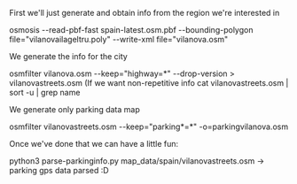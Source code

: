 First we'll just generate and obtain info from the region we're interested in

osmosis --read-pbf-fast spain-latest.osm.pbf --bounding-polygon file="vilanovailageltru.poly" --write-xml file="vilanova.osm"

We generate the info for the city

osmfilter vilanova.osm --keep="highway=*" --drop-version > vilanovastreets.osm
(If we want non-repetitive info cat vilanovastreets.osm | sort -u | grep name

We generate only parking data map

osmfilter vilanovastreets.osm --keep="parking*=*" -o=parkingvilanova.osm


Once we've done that we can have a little fun:

python3 parse-parkinginfo.py map_data/spain/vilanovastreets.osm -> parking gps data parsed :D
